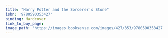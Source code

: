 ```yaml
---
title: "Harry Potter and the Sorcerer's Stone"
isbn: '9780590353427'
binding: Hardcover
link_to_buy_page:
image_path: 'https://images.booksense.com/images/427/353/9780590353427.jpg'
---
```



